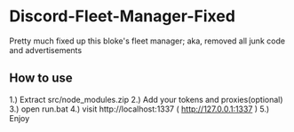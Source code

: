 # Discord-Fleet-Manager-Fixed
Pretty much fixed up this bloke's fleet manager; aka, removed all junk code and advertisements


## How to use

1.) Extract src/node_modules.zip
2.) Add your tokens and proxies(optional)
3.) open run.bat
4.) visit http://localhost:1337 ( http://127.0.0.1:1337 )
5.) Enjoy
